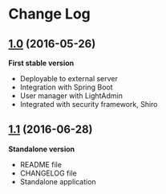 # Change Log

## [1.0](https://github.com/devilcius/SpringBootShiroLightAdmin/tree/v1.0) (2016-05-26)

**First stable version**

- Deployable to external server
- Integration with Spring Boot
- User manager with LightAdmin
- Integrated with security framework, Shiro

## [1.1](https://github.com/devilcius/SpringBootShiroLightAdmin/compare/v1.0...v1.1) (2016-06-28)

**Standalone version**

- README file
- CHANGELOG file
- Standalone application


    
    
    


